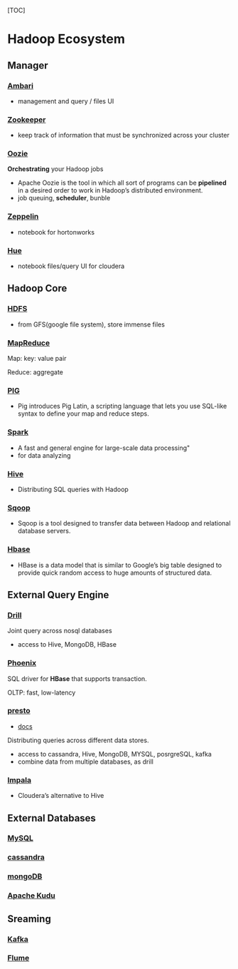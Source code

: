 [TOC] 

# Hadoop Ecosystem

## Manager

### [Ambari](https://docs.cloudera.com/HDPDocuments/Ambari/Ambari-2.4.1.0/)

- management and query / files UI

### [Zookeeper](https://www.tutorialspoint.com/zookeeper/index.htm)

- keep track of information that must be synchronized across your cluster

### [Oozie](https://www.tutorialspoint.com/apache_oozie/apache_oozie_introduction.htm)

**Orchestrating** your Hadoop jobs

- Apache Oozie is the tool in which all sort of programs can be **pipelined** in a desired order to work in Hadoop’s distributed environment. 
- job queuing, **scheduler**, bunble

### [Zeppelin](https://zeppelin.apache.org/contribution/documentation.html)

- notebook for hortonworks

### [Hue](https://gethue.com/)

- notebook  files/query UI for cloudera



## Hadoop Core

### [HDFS](https://www.tutorialspoint.com/hadoop/hadoop_hdfs_overview.htm)

- from GFS(google file system), store immense files

### [MapReduce](https://www.tutorialspoint.com/map_reduce/index.htm)

Map: key: value pair

Reduce: aggregate

### [PIG](https://www.tutorialspoint.com/apache_pig/pig_latin_basics.htm)

- Pig introduces Pig Latin, a scripting language that lets you use SQL-like syntax to define your map and reduce steps.

### [Spark]()

- A fast and general engine for large-scale data processing"
- for data analyzing 

### [Hive](https://www.tutorialspoint.com/hive/hive_quick_guide.htm)

- Distributing SQL queries with Hadoop

### [Sqoop](https://www.tutorialspoint.com/sqoop/index.htm)

- Sqoop is a tool designed to transfer data between Hadoop and relational database servers.

### [Hbase](https://www.tutorialspoint.com/hbase/index.htm)

- HBase is a data model that is similar to Google’s big table designed to provide quick random access to huge amounts of structured data.

## External Query Engine

### [Drill](https://drill.apache.org/docs/tutorials-introduction/)

Joint query across nosql databases

- access to Hive, MongoDB, HBase

### [Phoenix](https://phoenix.apache.org/)

SQL driver for **HBase** that supports transaction. 

OLTP: fast, low-latency

### [presto](https://www.tutorialspoint.com/apache_presto/index.htm)

- [docs](https://prestodb.io/docs/current/)

Distributing queries across different data stores.

- access to cassandra,  Hive, MongoDB, MYSQL, posrgreSQL, kafka
- combine data from multiple databases, as drill

### [Impala](https://www.tutorialspoint.com/impala/index.htm)

- Cloudera’s alternative to Hive

## External Databases

### [MySQL]()



### [cassandra]()



### [mongoDB]()



### [Apache Kudu](https://kudu.apache.org/docs/quickstart.html)



## Sreaming



### [Kafka](https://kafka.apache.org/documentation/)



### [Flume](https://flume.apache.org/documentation.html)


